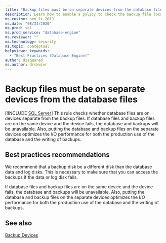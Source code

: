 ```yaml
---
title: "Backup files must be on separate devices from the database files"
description: Learn how to enable a policy to check the backup file location compared to the database file location for Policy-Based Management with SQL Server. 
ms.custom: seo-lt-2019
ms.date: "08/31/2020"
ms.prod: sql
ms.prod_service: "database-engine"
ms.reviewer: ""
ms.technology: security
ms.topic: conceptual
helpviewer_keywords: 
  - "Best Practices [Database Engine]"
author: dzsquared
ms.author: drskwier
---
```

# Backup files must be on separate devices from the database files
 [!INCLUDE [SQL Server](../../includes/applies-to-version/sqlserver.md)]
  This rule checks whether database files are on devices separate from the backup files. If database files and backup files are on the same device and the device fails, the database and backups will be unavailable. Also, putting the database and backup files on the separate devices optimizes the I/O performance for both the production use of the database and the writing of backups.  
  
## Best practices recommendations  
 We recommend that a backup disk be a different disk than the database data and log disks. This is necessary to make sure that you can access the backups if the data or log disk fails.

If database files and backup files are on the same device and the device fails, the database and backups will be unavailable. Also, putting the database and backup files on the separate devices optimizes the I/O performance for both the production use of the database and the writing of backups.
  
## See also 
   
  
 [Backup Devices](../backup-restore/backup-devices-sql-server.md)  
  
